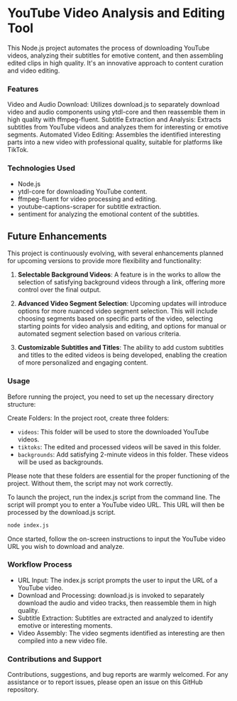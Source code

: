 # YouTube Video Analysis and Editing Tool
This Node.js project automates the process of downloading YouTube videos, analyzing their subtitles for emotive content, and then assembling edited clips in high quality. It's an innovative approach to content curation and video editing.

### Features
Video and Audio Download: Utilizes download.js to separately download video and audio components using ytdl-core and then reassemble them in high quality with ffmpeg-fluent.
Subtitle Extraction and Analysis: Extracts subtitles from YouTube videos and analyzes them for interesting or emotive segments.
Automated Video Editing: Assembles the identified interesting parts into a new video with professional quality, suitable for platforms like TikTok.

### Technologies Used
- Node.js
- ytdl-core for downloading YouTube content.
- ffmpeg-fluent for video processing and editing.
- youtube-captions-scraper for subtitle extraction.
- sentiment for analyzing the emotional content of the subtitles.

## Future Enhancements

This project is continuously evolving, with several enhancements planned for upcoming versions to provide more flexibility and functionality:

1. **Selectable Background Videos**: A feature is in the works to allow the selection of satisfying background videos through a link, offering more control over the final output.

2. **Advanced Video Segment Selection**: Upcoming updates will introduce options for more nuanced video segment selection. This will include choosing segments based on specific parts of the video, selecting starting points for video analysis and editing, and options for manual or automated segment selection based on various criteria.

3. **Customizable Subtitles and Titles**: The ability to add custom subtitles and titles to the edited videos is being developed, enabling the creation of more personalized and engaging content.

### Usage
Before running the project, you need to set up the necessary directory structure:

Create Folders: In the project root, create three folders:
- `videos`: This folder will be used to store the downloaded YouTube videos.
- `tiktoks`: The edited and processed videos will be saved in this folder.
- `backgrounds`: Add satisfying 2-minute videos in this folder. These videos will be used as backgrounds.
  
Please note that these folders are essential for the proper functioning of the project. Without them, the script may not work correctly.

To launch the project, run the index.js script from the command line. The script will prompt you to enter a YouTube video URL. This URL will then be processed by the download.js script.

```bash
node index.js
```
Once started, follow the on-screen instructions to input the YouTube video URL you wish to download and analyze.

### Workflow Process
- URL Input: The index.js script prompts the user to input the URL of a YouTube video.
- Download and Processing: download.js is invoked to separately download the audio and video tracks, then reassemble them in high quality.
- Subtitle Extraction: Subtitles are extracted and analyzed to identify emotive or interesting moments.
- Video Assembly: The video segments identified as interesting are then compiled into a new video file.

### Contributions and Support
Contributions, suggestions, and bug reports are warmly welcomed. For any assistance or to report issues, please open an issue on this GitHub repository.
